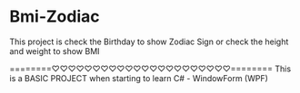 # Bmi-Zodiac
This project is check the Birthday to show Zodiac Sign
             or check the height and weight to show BMI

========♡♡♡♡♡♡♡♡♡♡♡♡♡♡♡♡♡♡♡♡♡♡========
This is a BASIC PROJECT when starting to learn C# - WindowForm (WPF)

